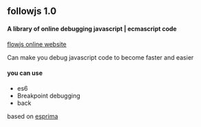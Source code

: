 ## followjs 1.0

#### A library of online debugging javascript | ecmascript code

[flowjs  online website](https://channg.github.io/followjs.html)

Can make you debug javascript code to become faster and easier

#### you can use

*   es6
*   Breakpoint debugging
*   back


based on  [esprima](http://esprima.org/)
